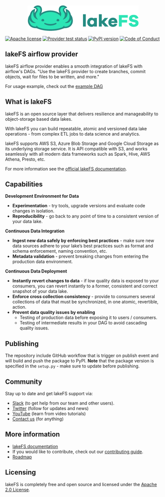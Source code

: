 <p align="center">
  <img src="https://raw.githubusercontent.com/treeverse/lakeFS/master/docs/assets/img/logo_large.png"/>
</p>

[![Apache license](https://img.shields.io/badge/License-Apache%202.0-blue.svg)](https://raw.githubusercontent.com/treeverse/lakeFS/master/LICENSE)
[![Provider test status](https://github.com/treeverse/airflow-provider-lakeFS/actions/workflows/provider.yaml/badge.svg)](https://github.com/treeverse/airflow-provider-lakeFS/actions/workflows/provider.yaml)
[![PyPI version](https://badge.fury.io/py/airflow-provider-lakefs.svg)](https://badge.fury.io/py/airflow-provider-lakefs)
[![Code of Conduct](https://img.shields.io/badge/Contributor%20Covenant-v2.0%20adopted-ff69b4.svg)](https://github.com/treeverse/lakeFS/blob/master/CODE_OF_CONDUCT.md)


## lakeFS airflow provider

lakeFS airflow provider enables a smooth integration of lakeFS with airflow's DAGs.
"Use the lakeFS provider to create branches, commit objects, wait for files to be written, and more."

For usage example, check out the [example DAG](https://github.com/treeverse/airflow-provider-lakeFS/blob/main/lakefs_provider/example_dags/lakefs-dag.py)


## What is lakeFS

lakeFS is an open source layer that delivers resilience and manageability to object-storage based data lakes.

With lakeFS you can build repeatable, atomic and versioned data lake operations - from complex ETL jobs to data science and analytics.

lakeFS supports AWS S3, Azure Blob Storage and Google Cloud Storage as its underlying storage service. It is API compatible with S3, and works seamlessly with all modern data frameworks such as Spark, Hive, AWS Athena, Presto, etc.


For more information see the [official lakeFS documentation](https://docs.lakefs.io).


## Capabilities

**Development Environment for Data**
* **Experimentation** - try tools, upgrade versions and evaluate code changes in isolation.
* **Reproducibility** - go back to any point of time to a consistent version of your data lake.

**Continuous Data Integration**
* **Ingest new data safely by enforcing best practices** - make sure new data sources adhere to your lake’s best practices such as format and schema enforcement, naming convention, etc.
* **Metadata validation** - prevent breaking changes from entering the production data environment.


**Continuous Data Deployment**
* **Instantly revert changes to data** - if low quality data is exposed to your consumers, you can revert instantly to a former, consistent and correct snapshot of your data lake.
* **Enforce cross collection consistency** - provide to consumers several collections of data that must be synchronized, in one atomic, revertible, action.
* **Prevent data quality issues by enabling**
    - Testing of production data before exposing it to users / consumers.
    - Testing of intermediate results in your DAG to avoid cascading quality issues.


## Publishing

The repository include GitHub workflow that is trigger on publish event and will build and push the package to PyPI.
**Note** that the package version is specified in the `setup.py` - make sure to update before publishing.


## Community

Stay up to date and get lakeFS support via:

- [Slack](https://lakefs.io/slack) (to get help from our team and other users).
- [Twitter](https://twitter.com/lakeFS) (follow for updates and news)
- [YouTube](https://lakefs.io/youtube) (learn from video tutorials)
- [Contact us](https://lakefs.io/contact-us/) (for anything)

## More information

- [lakeFS documentation](https://docs.lakefs.io)
- If you would like to contribute, check out our [contributing guide](https://docs.lakefs.io/contributing).
- [Roadmap](https://docs.lakefs.io/roadmap.html)

## Licensing

lakeFS is completely free and open source and licensed under the [Apache 2.0 License](https://www.apache.org/licenses/LICENSE-2.0).
